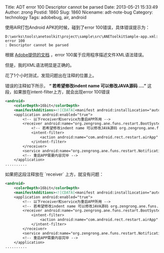 Title: ADT error 100 Descriptor cannot be parsed
Date: 2013-05-21 15:33:49
Author: zrong
Postid: 1860
Slug: 1860
Nicename: adt-note-bug
Category: technology
Tags: adobebug, air, android

使用AIR打包Android APK的时候，碰到了error 100错误，具体错误提示为：

    D:\works\tools\anetoolkit\project\sample\src\ANEToolkitSample-app.xml: error 100
    : Descriptor cannot be parsed

根据 [Adobe提供的文档][1] ，error 100属于应用程序描述文件XML语法错误。

但是，我的XML语法明显是正确的。

花了1个小时测试，发现问题出在注释的位置上。<!--more-->

错误的注释如下所示， **“ 若希望修改indent name 可以修改JAVA源码 ....”** 这段，如果放在intent-filter上方，就会出现error 100错误

``` xml
<android>
    <colorDepth>16bit</colorDepth>
    <manifestAdditions><![CDATA[<manifest android:installLocation="auto">
    <application android:enabled="true">
        <!-- 以下receiver和service为重启APP所用 -->
        <receiver android:name="org.zengrong.ane.funs.restart.BootSystemReceiver" >
            <!-- 若希望修改indent name 可以修改JAVA源码 org.zengrong.ane.funs.restart.AppRestart 中的对应字符串 -->
            <intent-filter>
                <action android:name="com.android.rect.restart.airApp" />
            </intent-filter>
        </receiver>
        <service android:name="org.zengrong.ane.funs.restart.NotificationService"></service>
        <!-- 重启APP需要内容完毕 -->
    </application>
.......... 
```

<p>如果把这段注释放在 `receiver` 上方，就没有问题：</p>

``` xml
<android>
    <colorDepth>16bit</colorDepth>
    <manifestAdditions><![CDATA[<manifest android:installLocation="auto">
    <application android:enabled="true">
        <!-- 以下receiver和service为重启APP所用 -->
        <!-- 若希望修改indent name 可以修改JAVA源码 org.zengrong.ane.funs.restart.AppRestart 中的对应字符串 -->
        <receiver android:name="org.zengrong.ane.funs.restart.BootSystemReceiver" >
            <intent-filter>
                <action android:name="com.android.rect.restart.airApp" />
            </intent-filter>
        </receiver>
        <service android:name="org.zengrong.ane.funs.restart.NotificationService"></service>
        <!-- 重启APP需要内容完毕 -->
    </application>
..........
```

[1]: http://help.adobe.com/en_US/air/build/WSBE9908A0-8E3A-4329-8ABD-12F2A19AB5E9.html
